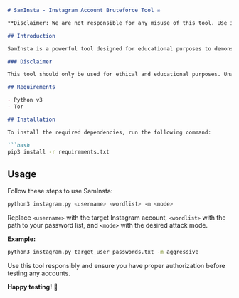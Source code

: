 ```markdown
# SamInsta - Instagram Account Bruteforce Tool ☠️

**Disclaimer: We are not responsible for any misuse of this tool. Use it responsibly and ethically.**

## Introduction

SamInsta is a powerful tool designed for educational purposes to demonstrate potential security vulnerabilities in Instagram accounts. It allows users to test password strength through simulated bruteforce attacks.

### Disclaimer

This tool should only be used for ethical and educational purposes. Unauthorized access to accounts is illegal and unethical. Respect privacy and adhere to ethical standards.

## Requirements

- Python v3
- Tor

## Installation

To install the required dependencies, run the following command:

```bash
pip3 install -r requirements.txt
```

## Usage

Follow these steps to use SamInsta:

```bash
python3 instagram.py <username> <wordlist> -m <mode>
```

Replace `<username>` with the target Instagram account, `<wordlist>` with the path to your password list, and `<mode>` with the desired attack mode.

**Example:**
```bash
python3 instagram.py target_user passwords.txt -m aggressive
```

Use this tool responsibly and ensure you have proper authorization before testing any accounts.

**Happy testing!** 🚀
```
